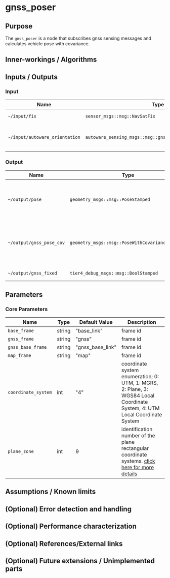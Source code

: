 # gnss_poser

## Purpose

The `gnss_poser` is a node that subscribes gnss sensing messages and calculates vehicle pose with covariance.

## Inner-workings / Algorithms

## Inputs / Outputs

### Input

| Name                           | Type                                                       | Description                                                                                                                    |
| ------------------------------ | ---------------------------------------------------------- | ------------------------------------------------------------------------------------------------------------------------------ |
| `~/input/fix`                  | `sensor_msgs::msg::NavSatFix`                              | gnss status message                                                                                                            |
| `~/input/autoware_orientation` | `autoware_sensing_msgs::msg::gnss_ins_orientation_stamped` | orientation [click here for more details](https://github.com/autowarefoundation/autoware_msgs/tree/main/autoware_sensing_msgs) |

### Output

| Name                     | Type                                            | Description                                                    |
| ------------------------ | ----------------------------------------------- | -------------------------------------------------------------- |
| `~/output/pose`          | `geometry_msgs::msg::PoseStamped`               | vehicle pose calculated from gnss sensing data                 |
| `~/output/gnss_pose_cov` | `geometry_msgs::msg::PoseWithCovarianceStamped` | vehicle pose with covariance calculated from gnss sensing data |
| `~/output/gnss_fixed`    | `tier4_debug_msgs::msg::BoolStamped`            | gnss fix status                                                |

## Parameters

### Core Parameters

| Name                | Type   | Default Value    | Description                                                                                                                                |
| ------------------- | ------ | ---------------- | ------------------------------------------------------------------------------------------------------------------------------------------ |
| `base_frame`        | string | "base_link"      | frame id                                                                                                                                   |
| `gnss_frame`        | string | "gnss"           | frame id                                                                                                                                   |
| `gnss_base_frame`   | string | "gnss_base_link" | frame id                                                                                                                                   |
| `map_frame`         | string | "map"            | frame id                                                                                                                                   |
| `coordinate_system` | int    | "4"              | coordinate system enumeration; 0: UTM, 1: MGRS, 2: Plane, 3: WGS84 Local Coordinate System, 4: UTM Local Coordinate System                 |
| `plane_zone`        | int    | 9                | identification number of the plane rectangular coordinate systems. [click here for more details](https://www.gsi.go.jp/LAW/heimencho.html) |

## Assumptions / Known limits

## (Optional) Error detection and handling

## (Optional) Performance characterization

## (Optional) References/External links

## (Optional) Future extensions / Unimplemented parts

